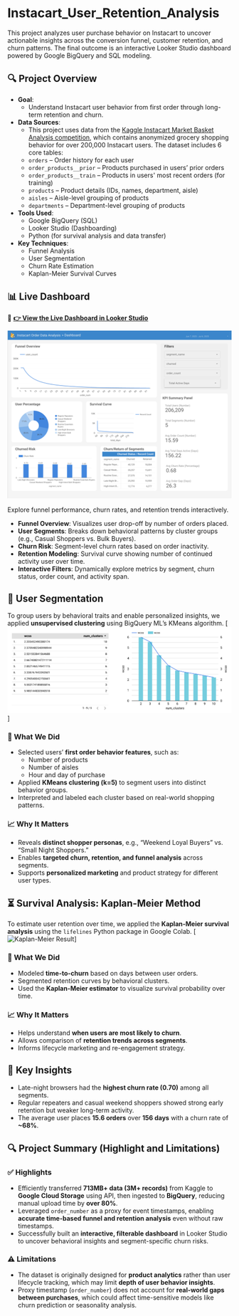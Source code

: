 # Instacart_User_Retention_Analysis

This project analyzes user purchase behavior on Instacart to uncover actionable insights across the conversion funnel, customer retention, and churn patterns. The final outcome is an interactive Looker Studio dashboard powered by Google BigQuery and SQL modeling.

## 🔍 Project Overview

- **Goal**:
  - Understand Instacart user behavior from first order through long-term retention and churn.
- **Data Sources**:
  - This project uses data from the [Kaggle Instacart Market Basket Analysis competition](https://www.kaggle.com/datasets/psparks/instacart-market-basket-analysis), which contains anonymized grocery shopping behavior for over 200,000 Instacart users. The dataset includes 6 core tables:
  - `orders` – Order history for each user  
  - `order_products__prior` – Products purchased in users’ prior orders  
  - `order_products__train` – Products in users' most recent orders (for training)  
  - `products` – Product details (IDs, names, department, aisle)  
  - `aisles` – Aisle-level grouping of products  
  - `departments` – Department-level grouping of products
- **Tools Used**: 
  - Google BigQuery (SQL)
  - Looker Studio (Dashboarding)
  - Python (for survival analysis and data transfer)
- **Key Techniques**:
  - Funnel Analysis
  - User Segmentation
  - Churn Rate Estimation
  - Kaplan-Meier Survival Curves

## 📊 Live Dashboard

🔗 **[👉 View the Live Dashboard in Looker Studio](https://lookerstudio.google.com/reporting/be935d0a-10e1-4bcb-956a-df4bf746c59a)**

[![Dashboard Preview](./screenshot/Dashboard.png)](https://lookerstudio.google.com/reporting/be935d0a-10e1-4bcb-956a-df4bf746c59a)


Explore funnel performance, churn rates, and retention trends interactively.

- **Funnel Overview**: Visualizes user drop-off by number of orders placed.
- **User Segments**: Breaks down behavioral patterns by cluster groups (e.g., Casual Shoppers vs. Bulk Buyers).
- **Churn Risk**: Segment-level churn rates based on order inactivity.
- **Retention Modeling**: Survival curve showing number of continued activity user over time.
- **Interactive Filters**: Dynamically explore metrics by segment, churn status, order count, and activity span.

## 🧩 User Segmentation

To group users by behavioral traits and enable personalized insights, we applied **unsupervised clustering** using BigQuery ML’s KMeans algorithm.
[![K-Means Model](./screenshot/KMeans.png)]

### 🧠 What We Did
- Selected users’ **first order behavior features**, such as:
  - Number of products
  - Number of aisles
  - Hour and day of purchase
- Applied **KMeans clustering (k=5)** to segment users into distinct behavior groups.
- Interpreted and labeled each cluster based on real-world shopping patterns.

### 📈 Why It Matters
- Reveals **distinct shopper personas**, e.g., “Weekend Loyal Buyers” vs. “Small Night Shoppers.”
- Enables **targeted churn, retention, and funnel analysis** across segments.
- Supports **personalized marketing** and product strategy for different user types.

## ⏳ Survival Analysis: Kaplan-Meier Method

To estimate user retention over time, we applied the **Kaplan-Meier survival analysis** using the `lifelines` Python package in Google Colab.
[![Kaplan-Meier Result](./screenshot/Kaplan-Meier.png)]

### 🧠 What We Did
- Modeled **time-to-churn** based on days between user orders.
- Segmented retention curves by behavioral clusters.
- Used the **Kaplan-Meier estimator** to visualize survival probability over time.

### 📈 Why It Matters
- Helps understand **when users are most likely to churn**.
- Allows comparison of **retention trends across segments**.
- Informs lifecycle marketing and re-engagement strategy.

## 🧠 Key Insights

- Late-night browsers had the **highest churn rate (0.70)** among all segments.
- Regular repeaters and casual weekend shoppers showed strong early retention but weaker long-term activity.
- The average user places **15.6 orders** over **156 days** with a churn rate of **~68%**.

## 🔍 Project Summary (Highlight and Limitations)

### ✅ Highlights
- Efficiently transferred **713MB+ data (3M+ records)** from Kaggle to **Google Cloud Storage** using API, then ingested to **BigQuery**, reducing manual upload time by **over 80%**.
- Leveraged `order_number` as a proxy for event timestamps, enabling **accurate time-based funnel and retention analysis** even without raw timestamps.
- Successfully built an **interactive, filterable dashboard** in Looker Studio to uncover behavioral insights and segment-specific churn risks.

### ⚠️ Limitations
- The dataset is originally designed for **product analytics** rather than user lifecycle tracking, which may limit **depth of user behavior insights**.
- Proxy timestamp (`order_number`) does not account for **real-world gaps between purchases**, which could affect time-sensitive models like churn prediction or seasonality analysis.

